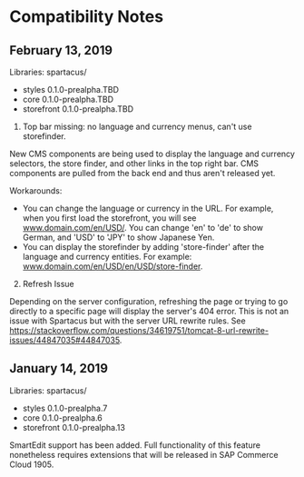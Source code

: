 # Compatibility Notes

## February 13, 2019

Libraries: spartacus/
* styles 0.1.0-prealpha.TBD
* core 0.1.0-prealpha.TBD
* storefront 0.1.0-prealpha.TBD

1. Top bar missing: no language and currency menus, can't use storefinder.

New CMS components are being used to display the language and currency selectors, the store finder, and other links in the top right bar. CMS components are pulled from the back end and thus aren't released yet.

Workarounds:
* You can change the language or currency in the URL. For example, when you first load the storefront, you will see www.domain.com/en/USD/. You can change 'en' to 'de' to show German, and 'USD' to 'JPY' to show Japanese Yen.
* You can display the storefinder by adding 'store-finder' after the language and currency entities. For example: www.domain.com/en/USD/en/USD/store-finder.

2. Refresh Issue

Depending on the server configuration, refreshing the page or trying to go directly to a specific page will display the server's 404 error. This is not an issue with Spartacus but with the server URL rewrite rules. See https://stackoverflow.com/questions/34619751/tomcat-8-url-rewrite-issues/44847035#44847035.

## January 14, 2019

Libraries: spartacus/
* styles 0.1.0-prealpha.7
* core 0.1.0-prealpha.6
* storefront 0.1.0-prealpha.13

SmartEdit support has been added. Full functionality of this feature nonetheless requires extensions that will be released in SAP Commerce Cloud 1905.

